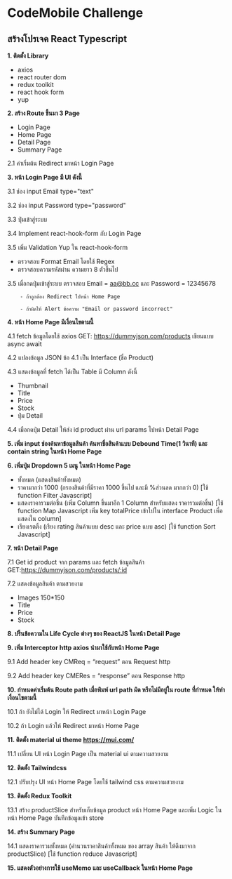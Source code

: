 # CodeMobile Challenge

## สร้างโปรเจค React Typescript
<b>1. ติดตั้ง Library</b>
  - axios
  - react router dom
  - redux toolkit
  - react hook form
  - yup

<b>2. สร้าง Route ขึ้นมา 3 Page</b>
 - Login Page
 - Home Page
 - Detail Page
 - Summary Page

2.1 ค่าเริ่มต้น Redirect มาหน้า Login Page

<b>3. หน้า Login Page มี UI ดังนี้</b>

3.1 ช่อง input Email type="text"

3.2 ช่อง input Password type="password"

3.3 ปุ่มเข้าสู่ระบบ

3.4 Implement react-hook-form กับ Login Page

3.5 เพิ่ม Validation Yup ใน react-hook-form

- ตรวจสอบ Format Email โดยใช้ Regex
- ตรวจสอบความรหัสผ่าน ความยาว 8 ตัวขึ้นไป
  
3.5 เมื่อกดปุ่มเข้าสู่ระบบ ตรวจสอบ Email = aa@bb.cc และ Password = 12345678 

        - ถ้าถูกต้อง Redirect ไปหน้า Home Page
         
        - ถ้าผิดให้ Alert ข้อความ "Email or password incorrect"

<b>4. หน้า Home Page มีเงื่อนไขตามนี้</b>

4.1 fetch ข้อมูลโดยใช้ axios GET: https://dummyjson.com/products เขียนแบบ async await

4.2 แปลงข้อมูล JSON ข้อ 4.1 เป็น Interface (ชื่อ Product) 

4.3 แสดงข้อมูลที่ fetch ได้เป็น Table มี Column ดังนี้
  - Thumbnail
  - Title
  - Price
  - Stock
  - ปุ่ม Detail

4.4 เมือกดปุ่ม Detail ให้ส่ง id product ผ่าน url params ไปหน้า Detail Page
 
<b>5. เพิ่ม input ช่องค้นหาข้อมูลสินค้า ค้นหาชื่อสินค้าแบบ Debound Time(1 วินาที) และ contain string ในหน้า Home Page</b>

<b>6. เพิ่มปุ่ม Dropdown 5 เมนู ในหน้า Home Page</b>
  - ทั้งหมด (แสดงสินค้าทั้งหมด)
  - ราคามากว่า 1000 (กรองสินค้าที่มีราคา 1000 ขึ้นไป และมี %ส่วนลด มากกว่า 0) [ใช้ function Filter Javascript]
  - แสดงราคารวมต่อชิ้น (เพิ่ม Column ขึ้นมาอีก 1 Column สำหรับแสดง ราคารวมต่อชิ้น) [ใช้ function Map Javascript เพิ่ม key totalPrice เข้าไปใน interface Product เพื่อแสดงใน column]
  - เรียงเรตติ้ง (เรียง rating สินค้าแบบ desc และ price แบบ asc)  [ใช้  function Sort Javascript]
 
<b>7. หน้า Detail Page</b>

7.1 Get id product จาก params และ fetch ข้อมูลสินค้า GET:https://dummyjson.com/products/:id   

7.2 แสดงข้อมูลสินค้า ตามสวยงาม
  - Images 150*150
  - Title
  - Price
  - Stock
  
<b>8. ปริ้นข้อความใน Life Cycle ต่างๆ ของ ReactJS ในหน้า Detail Page </b>

<b>9. เพิ่ม Interceptor http axios นำมาใช้กับหน้า Home Page</b>

9.1 Add header key CMReq = “request” ตอน Request http

9.2 Add header key CMERes = “response” ตอน Response http


<b>10. กำหนดค่าเริ่มต้น Route path เมื่อพิมพ์ url path ผิด หรือไม่มีอยู่ใน route ที่กำหนด ให้ทำเงื่อนไขตามนี้</b>

10.1 ถ้า ยังไม่ได้ Login ให้ Redirect มาหน้า Login Page

10.2 ถ้า Login แล้วให้ Redirect มาหน้า Home Page


<b>11. ติดตั้ง material ui theme https://mui.com/</b>

11.1 เปลี่ยน UI หน้า Login Page เป็น material ui ตามความสวยงาม


<b>12. ติดตั้ง Tailwindcss </b>

12.1 ปรับปรุง UI หน้า Home Page โดยใช้ tailwind css ตามความสวยงาม


<b>13. ติดตั้ง Redux Toolkit </b>

13.1 สร้าง productSlice สำหรับเก็บข้อมูล product หน้า Home Page และเพิ่ม Logic ในหน้า Home Page บันทึกข้อมูลเข้า store


<b>14. สร้าง Summary Page </b>

14.1 แสดงราคารวมทั้งหมด (คำนวนราคาสินค้าทั้งหมด ของ array สินค้า ให้ดึงมาจาก productSlice) [ใช้ function reduce Javascript]


<b>15. แสดงตัวอย่างการใช้ useMemo และ useCallback ในหน้า Home Page</b>
 
